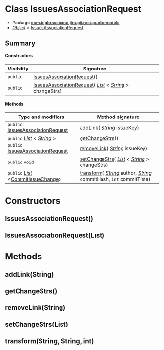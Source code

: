 # Class IssuesAssociationRequest

* Package [com.bigbrassband.jira.git.rest.publicmodels](README.html)
*  *[Object](https://docs.oracle.com/javase/8/docs/api/java/lang/Object.html)*  > [IssuesAssociationRequest](IssuesAssociationRequest.html.md)



## Summary
#### Constructors
| Visibility | Signature |
| --- | --- |
| `public` | [IssuesAssociationRequest](#issuesassociationrequest)() |
| `public` | [IssuesAssociationRequest](#issuesassociationrequestlist)( *[List](https://docs.oracle.com/javase/8/docs/api/java/util/List.html)* < *[String](https://docs.oracle.com/javase/8/docs/api/java/lang/String.html)* > changeStrs) |

#### Methods
| Type and modifiers | Method signature |
| --- | --- |
| `public` [IssuesAssociationRequest](IssuesAssociationRequest.html.md) | [addLink](#addlinkstring)( *[String](https://docs.oracle.com/javase/8/docs/api/java/lang/String.html)*  issueKey) |
| `public`  *[List](https://docs.oracle.com/javase/8/docs/api/java/util/List.html)* < *[String](https://docs.oracle.com/javase/8/docs/api/java/lang/String.html)* > | [getChangeStrs](#getchangestrs)() |
| `public` [IssuesAssociationRequest](IssuesAssociationRequest.html.md) | [removeLink](#removelinkstring)( *[String](https://docs.oracle.com/javase/8/docs/api/java/lang/String.html)*  issueKey) |
| `public` `void` | [setChangeStrs](#setchangestrslist)( *[List](https://docs.oracle.com/javase/8/docs/api/java/util/List.html)* < *[String](https://docs.oracle.com/javase/8/docs/api/java/lang/String.html)* > changeStrs) |
| `public`  *[List](https://docs.oracle.com/javase/8/docs/api/java/util/List.html)* <[CommitIssueChange](../../services/indexer/revisions/CommitIssueChange.html.md)> | [transform](#transformstring-string-int)( *[String](https://docs.oracle.com/javase/8/docs/api/java/lang/String.html)*  author,  *[String](https://docs.oracle.com/javase/8/docs/api/java/lang/String.html)*  commitHash, `int` commitTime) |



# Constructors
## IssuesAssociationRequest()




## IssuesAssociationRequest(List<String>)





# Methods
## addLink(String)




## getChangeStrs()




## removeLink(String)




## setChangeStrs(List<String>)




## transform(String, String, int)





